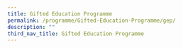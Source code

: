 ```yaml
---
title: Gifted Education Programme
permalink: /programme/Gifted-Education-Programme/gep/
description: ""
third_nav_title: Gifted Education Programme
---
```

